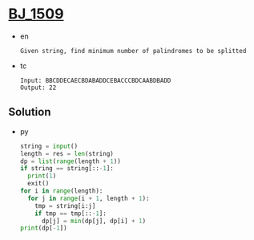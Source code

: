 # [BJ_1509](https://acmicpc.net/problem/1509)

* en

  ```en
  Given string, find minimum number of palindromes to be splitted
  ```

* tc

  ```tc
  Input: BBCDDECAECBDABADDCEBACCCBDCAABDBADD
  Output: 22
  ```

## Solution

* py

  ```py
  string = input()
  length = res = len(string)
  dp = list(range(length + 1))
  if string == string[::-1]:
    print(1)
    exit()
  for i in range(length):
    for j in range(i + 1, length + 1):
      tmp = string[i:j]
      if tmp == tmp[::-1]:
        dp[j] = min(dp[j], dp[i] + 1)
  print(dp[-1])
  ```
